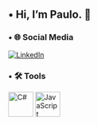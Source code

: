 ## • Hi, I’m Paulo. 👋

### • 🌐 Social Media
[![LinkedIn](https://img.shields.io/badge/LinkedIn-0077B5?style=flat&logo=linkedin&logoColor=white)](https://www.linkedin.com/in/paulo-roberto-costa-santos-3563292b1/)

### • 🛠️ Tools
<img src="https://cdn.jsdelivr.net/gh/devicons/devicon/icons/csharp/csharp-original.svg" alt="C#" width="50" height="50" />
<img src="https://cdn.jsdelivr.net/gh/devicons/devicon/icons/javascript/javascript-original.svg" alt="JavaScript" width="50" height="50"/>

